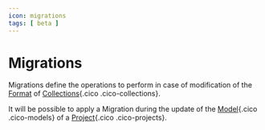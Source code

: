 ```yaml
---
icon: migrations
tags: [ beta ]
---
```

# Migrations

Migrations define the operations to perform in case of modification of the [Format](/concepts/recipes/formats) of [Collections](/concepts/storage/collections){.cico .cico-collections}.

It will be possible to apply a Migration during the update of the [Model](/concepts/catalog/models){.cico .cico-models} of a [Project](/concepts/catalog/projects){.cico .cico-projects}.